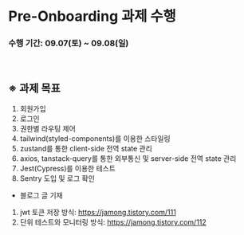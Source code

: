 # Pre-Onboarding 과제 수행
### 수행 기간: 09.07(토) ~ 09.08(일)

<br />

## ※ 과제 목표
1. 회원가입 
2. 로그인
3. 권한별 라우팅 제어
4. tailwind(styled-components)를 이용한 스타일링
5. zustand를 통한 client-side 전역 state 관리
6. axios, tanstack-query를 통한 외부통신 및 server-side 전역 state 관리
7. Jest(Cypress)를 이용한 테스트
8. Sentry 도입 및 로그 확인

+ 블로그 글 기재
1. jwt 토큰 저장 방식: https://jamong.tistory.com/111
2. 단위 테스트와 모니터링 방식: https://jamong.tistory.com/112
